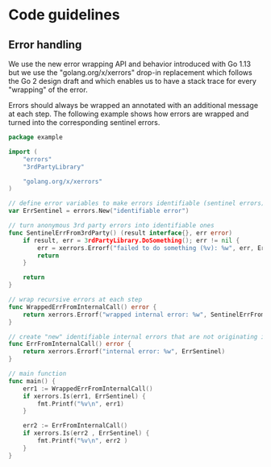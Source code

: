 # Code guidelines
## Error handling

We use the new error wrapping API and behavior introduced with Go 1.13 but we use the "golang.org/x/xerrors" drop-in replacement which follows the Go 2 design draft and which enables us to have a stack trace for every "wrapping" of the error.

Errors should always be wrapped an annotated with an additional message at each step. The following example shows how errors are wrapped and turned into the corresponding sentinel errors.

```go
package example

import (
    "errors"
    "3rdPartyLibrary"

    "golang.org/x/xerrors"
)

// define error variables to make errors identifiable (sentinel errors)
var ErrSentinel = errors.New("identifiable error")

// turn anonymous 3rd party errors into identifiable ones
func SentinelErrFrom3rdParty() (result interface{}, err error)
    if result, err = 3rdPartyLibrary.DoSomething(); err != nil {
        err = xerrors.Errorf("failed to do something (%v): %w", err, ErrSentinel)
        return
    }

    return
}

// wrap recursive errors at each step
func WrappedErrFromInternalCall() error {
    return xerrors.Errorf("wrapped internal error: %w", SentinelErrFrom3rdParty())
}

// create "new" identifiable internal errors that are not originating in 3rd party libs
func ErrFromInternalCall() error {
    return xerrors.Errorf("internal error: %w", ErrSentinel)
}

// main function
func main() {
    err1 := WrappedErrFromInternalCall()
    if xerrors.Is(err1, ErrSentinel) {
        fmt.Printf("%v\n", err1)
    }

    err2 := ErrFromInternalCall()
    if xerrors.Is(err2 , ErrSentinel) {
        fmt.Printf("%v\n", err2 )
    }
}
```